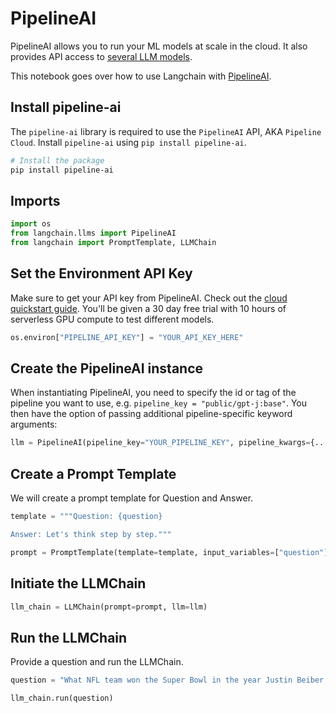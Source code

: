 # PipelineAI

PipelineAI allows you to run your ML models at scale in the cloud. It also provides API access to [several LLM models](https://pipeline.ai).

This notebook goes over how to use Langchain with [PipelineAI](https://docs.pipeline.ai/docs).

<!-- WARNING: THIS FILE WAS AUTOGENERATED! DO NOT EDIT! Instead, edit the notebook w/the location & name as this file. -->

## Install pipeline-ai
The `pipeline-ai` library is required to use the `PipelineAI` API, AKA `Pipeline Cloud`. Install `pipeline-ai` using `pip install pipeline-ai`.


```bash
# Install the package
pip install pipeline-ai
```

## Imports


```python
import os
from langchain.llms import PipelineAI
from langchain import PromptTemplate, LLMChain
```

## Set the Environment API Key
Make sure to get your API key from PipelineAI. Check out the [cloud quickstart guide](https://docs.pipeline.ai/docs/cloud-quickstart). You'll be given a 30 day free trial with 10 hours of serverless GPU compute to test different models.


```python
os.environ["PIPELINE_API_KEY"] = "YOUR_API_KEY_HERE"
```

## Create the PipelineAI instance
When instantiating PipelineAI, you need to specify the id or tag of the pipeline you want to use, e.g. `pipeline_key = "public/gpt-j:base"`. You then have the option of passing additional pipeline-specific keyword arguments:


```python
llm = PipelineAI(pipeline_key="YOUR_PIPELINE_KEY", pipeline_kwargs={...})
```

## Create a Prompt Template
We will create a prompt template for Question and Answer.


```python
template = """Question: {question}

Answer: Let's think step by step."""

prompt = PromptTemplate(template=template, input_variables=["question"])
```

## Initiate the LLMChain


```python
llm_chain = LLMChain(prompt=prompt, llm=llm)
```

## Run the LLMChain
Provide a question and run the LLMChain.


```python
question = "What NFL team won the Super Bowl in the year Justin Beiber was born?"

llm_chain.run(question)
```
